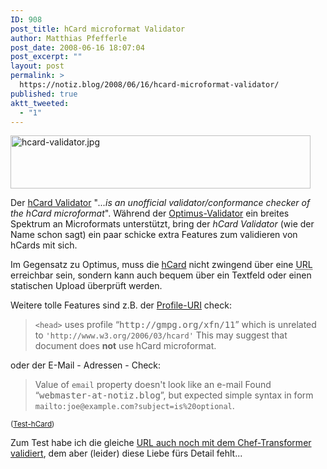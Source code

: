 ```yaml
---
ID: 908
post_title: hCard microformat Validator
author: Matthias Pfefferle
post_date: 2008-06-16 18:07:04
post_excerpt: ""
layout: post
permalink: >
  https://notiz.blog/2008/06/16/hcard-microformat-validator/
published: true
aktt_tweeted:
  - "1"
---
```

<img src="http://notiz.blog/wp-content/uploads/2008/06/hcard-validator.jpg" alt="hcard-validator.jpg" border="0" width="480" height="85" />

Der <a href="http://hcard.geekhood.net/">hCard Validator</a> "<em>...is an unofficial validator/conformance checker of the hCard microformat</em>". Während der <a href="http://microformatique.com/optimus/">Optimus-Validator</a> ein breites Spektrum an Microformats unterstützt, bring der <em>hCard Validator</em> (wie der Name schon sagt) ein paar schicke extra Features zum validieren von hCards mit sich.

Im Gegensatz zu Optimus, muss die <a href="http://microformats.org/wiki/hCard">hCard</a> nicht zwingend über eine <abbr title="Uniform Resource Locator">URL</abbr> erreichbar sein, sondern kann auch bequem über ein Textfeld oder einen statischen Upload überprüft werden.

Weitere tolle Features sind z.B. der <a href="http://microformats.org/wiki/hcard-profile#Usage">Profile-URI</a> check:

<blockquote><code>&lt;head&gt;</code> uses profile “<samp>http://gmpg.org/xfn/11</samp>” which is unrelated to <code>'http://www.w3.org/2006/03/hcard'</code>
This may suggest that document does <strong>not</strong> use hCard microformat.</blockquote>

oder der E-Mail - Adressen - Check:

<blockquote>Value of <code>email</code> property doesn't look like an e-mail
Found “<samp>webmaster-at-notiz.blog</samp>”, but expected simple syntax in form <code>mailto:joe@example.com?subject=is%20optional</code>.</blockquote>

<small>(<a href="http://hcard.geekhood.net/?url=http%3A%2F%2Fnotiz.blog%2Fkontakt%2F#result">Test-hCard</a>)</small>

Zum Test habe ich die gleiche <a href="http://microformatique.com/optimus/?uri=http%3A%2F%2Fnotiz.blog%2Fkontakt%2F&function=&amp;format=validate&amp;filter=hcard">URL auch noch mit dem Chef-Transformer validiert</a>, dem aber (leider) diese Liebe fürs Detail fehlt...